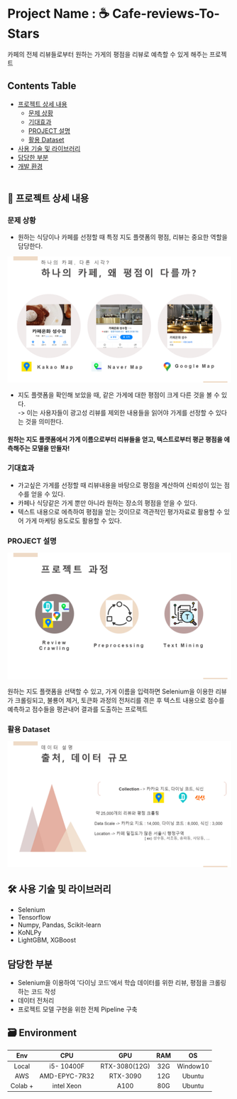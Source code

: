 # Project Name : ☕ Cafe-reviews-To-Stars
 카페의 전체 리뷰들로부터 원하는 가게의 평점을 리뷰로 예측할 수 있게 해주는 프로젝트

## Contents Table
- [프로젝트 상세 내용](#프로젝트-상세-내용)
    - [문제 상황](#문제-상황)
    - [기대효과](#기대효과)
    - [PROJECT 설명](#PROJECT-설명)
    - [활용 Dataset](#활용-Dataset)
- [사용 기술 및 라이브러리](#사용-기술-및-라이브러리)
- [담당한 부분](#담당한-부분) 
- [개발 환경](#Environment)
</br></br>

## 📖 프로젝트 상세 내용
### 문제 상황

- 원하는 식당이나 카페를 선정할 때 특정 지도 플랫폼의 평점, 리뷰는 중요한 역할을 담당한다.

![Alt text](Problem.PNG)

- 지도 플랫폼을 확인해 보았을 때, 같은 가게에 대한 평점이 크게 다른 것을 볼 수 있다.<br>
-> 이는 사용자들이 광고성 리뷰를 제외한 내용들을 읽어야 가게를 선정할 수 있다는 것을 의미한다.

#### **원하는 지도 플랫폼에서 가게 이름으로부터 리뷰들을 얻고, 텍스트로부터 평균 평점을 에측해주는 모델을 만들자!**

### 기대효과 

- 가고싶은 가게를 선정할 때 리뷰내용을 바탕으로 평점을 계산하여 신뢰성이 있는 점수를 얻을 수 있다.
- 카페나 식당같은 가게 뿐만 아니라 원하는 장소의 평점을 얻을 수 있다.
- 텍스트 내용으로 에측하여 평점을 얻는 것이므로 객관적인 평가자료로 활용할 수 있어 가게 마케팅 용도로도 활용할 수 있다.

### PROJECT 설명 
![image](Process.png)

원하는 지도 플랫폼을 선택할 수 있고, 가게 이름을 입력하면 Selenium을 이용한 리뷰가 크롤링되고, 불룡어 제거, 토큰화 과정의 전처리를 겪은 후 텍스트 내용으로 점수를 예측하고 점수들을 평균내어 결과를 도출하는 프로젝트

### 활용 Dataset

![Alt text](Datas.png)



## 🛠️ 사용 기술 및 라이브러리
- Selenium
- Tensorflow
- Numpy, Pandas, Scikit-learn
- KoNLPy
- LightGBM, XGBoost

## 담당한 부분
- Selenium을 이용하여 '다이닝 코드'에서 학습 데이터를 위한 리뷰, 평점을 크롤링하는 코드 작성
- 데이터 전처리
- 프로젝트 모델 구현을 위한 전체 Pipeline 구축

## 🗃️ Environment

| Env |CPU | GPU | RAM | OS 
|:--:|:--:|:--:|:--:|:--:|
| Local | i5- 10400F | RTX-3080(12G) | 32G| Window10 |
| AWS |  AMD-EPYC-7R32 | RTX-3090| 12G| Ubuntu |
| Colab + | intel Xeon | A100 | 80G | Ubuntu |
